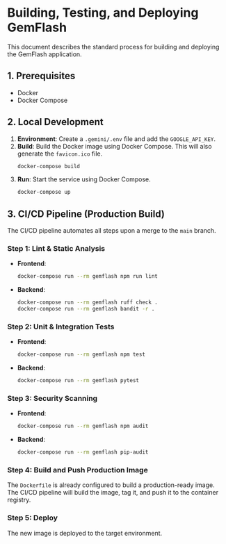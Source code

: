 # Building, Testing, and Deploying GemFlash

This document describes the standard process for building and deploying the GemFlash application.

## 1. Prerequisites

*   Docker
*   Docker Compose

## 2. Local Development

1.  **Environment**: Create a `.gemini/.env` file and add the `GOOGLE_API_KEY`.
2.  **Build**: Build the Docker image using Docker Compose. This will also generate the `favicon.ico` file.
    ```bash
    docker-compose build
    ```
3.  **Run**: Start the service using Docker Compose.
    ```bash
    docker-compose up
    ```

## 3. CI/CD Pipeline (Production Build)

The CI/CD pipeline automates all steps upon a merge to the `main` branch.

### Step 1: Lint & Static Analysis

*   **Frontend**:
    ```bash
    docker-compose run --rm gemflash npm run lint
    ```
*   **Backend**:
    ```bash
    docker-compose run --rm gemflash ruff check .
    docker-compose run --rm gemflash bandit -r .
    ```

### Step 2: Unit & Integration Tests

*   **Frontend**:
    ```bash
    docker-compose run --rm gemflash npm test
    ```
*   **Backend**:
    ```bash
    docker-compose run --rm gemflash pytest
    ```

### Step 3: Security Scanning

*   **Frontend**:
    ```bash
    docker-compose run --rm gemflash npm audit
    ```
*   **Backend**:
    ```bash
    docker-compose run --rm gemflash pip-audit
    ```

### Step 4: Build and Push Production Image

The `Dockerfile` is already configured to build a production-ready image. The CI/CD pipeline will build the image, tag it, and push it to the container registry.

### Step 5: Deploy

The new image is deployed to the target environment.